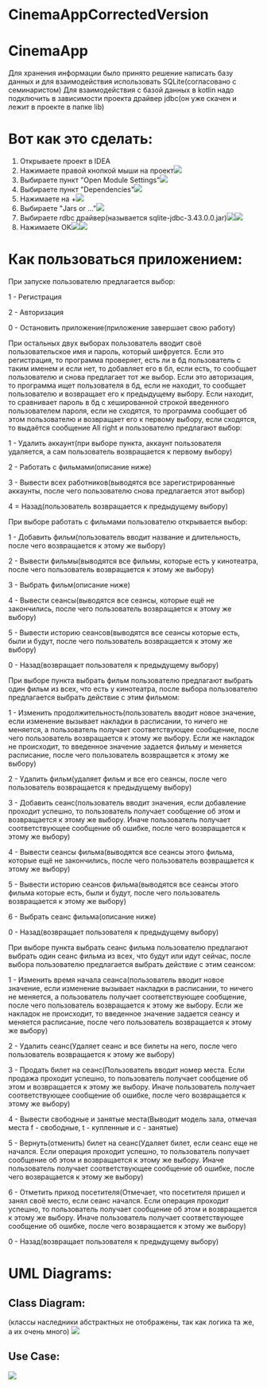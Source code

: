 # CinemaAppCorrectedVersion
# CinemaApp
Для хранения информации было принято решение написать базу данных и для взаимодействия использовать SQLite(согласовано с семинаристом)
Для взаимодействия с базой данных в kotlin надо подключить в зависимости проекта драйвер jdbc(он уже скачен и лежит в проекте в папке lib)
# Вот как это сделать:
1. Открываете проект в IDEA
2. Нажимаете правой кнопкой мыши на проект![](1.png)
3. Выбираете пункт "Open Module Settings"![](2.png)
4. Выбираете пункт "Dependencies"![](3.png)
5. Нажимаете на +![](4.png)
6. Выбираете "Jars or ..."![](5.png)
7. Выбираете rdbc драйвер(называется sqlite-jdbc-3.43.0.0.jar)![](6.png)![](7.png)
8. Нажимаете OK![](8.png)![](9.png)


# Как пользоваться приложением:
При запуске пользователю предлагается выбор:

1 - Регистрация

2 - Авторизация 

0 - Остановить приложение(приложение завершает свою работу)


При остальных двух выборах пользователь вводит своё пользовательское имя и пароль, который шифруется. Если это регистрация, то программа проверяет, есть ли в бд пользователь с таким именем и если нет, то добавляет его в бл, если есть, то сообщает пользователю и снова предлагает тот же выбор. Если это авторизация, то программа ищет пользователя в бд, если не находит, то сообщает пользователю и возвращает его к предыдущему выбору. Если находит, то сравнивает пароль в бд с хешированной строкой введенного пользователем пароля, если не сходятся, то программа сообщает об этом пользователю и возвращает его к первому выбору, если сходятся, то выдаётся сообщение All right и пользователю предлагают выбор:

1 - Удалить аккаунт(при выборе пункта, аккаунт пользователя удаляется, а сам пользователь возвращается к первому выбору)

2 - Работать с фильмами(описание ниже)

3 - Вывести всех работников(выводятся все зарегистрированные аккаунты, после чего пользователю снова предлагается этот выбор)

4 = Назад(пользователь возвращается к предыдущему выбору)


При выборе работать с фильмами пользователю открывается выбор:

1 - Добавить фильм(пользователь вводит название и длительность, после чего возвращается к этому же выбору)

2 - Вывести фильмы(выводятся все фильмы, которые есть у кинотеатра, после чего пользователь возвращается к этому же выбору)

3 - Выбрать фильм(описание ниже)

4 - Вывести сеансы(выводятся все сеансы, которые ещё не закончились, после чего пользователь возвращается к этому же выбору)

5 - Вывести историю сеансов(выводятся все сеансы которые есть, были и будут, после чего пользователь возвращается к этому же выбору)

0 - Назад(возвращает пользователя к предыдущему выбору)


При выборе пункта выбрать фильм пользователю предлагают выбрать один фильм из всех, что есть у кинотеатра, после выбора пользователю предлагается выбрать действие с этим фильмом:

1 - Изменить продолжительность(пользователь вводит новое значение, если изменение вызывает накладки в расписании, то ничего не меняется, а пользователь получает соответствующее сообщение, после чего пользователь возвращается к этому же выбору. Если же накладок не происходит, то введенное значение задается фильму и меняется расписание, после чего пользователь возвращается к этому же выбору)

2 - Удалить фильм(удаляет фильм и все его сеансы, после чего пользователь возвращается к предыдущему выбору)

3 - Добавить сеанс(пользователь вводит значения, если добавление проходит успешно, то пользователь получает сообщение об этом и возвращается к этому же выбору. Иначе пользователь получает соответствующее сообщение об ошибке, после чего возвращается к этому же выбору)

4 - Вывести сеансы фильма(выводятся все сеансы этого фильма, которые ещё не закончились, после чего пользователь возвращается к этому же выбору)

5 - Вывести историю сеансов фильма(выводятся все сеансы этого фильма которые есть, были и будут, после чего пользователь возвращается к этому же выбору)

6 - Выбрать сеанс фильма(описание ниже)

0 - Назад(возвращает пользователя к предыдущему выбору)


При выборе пункта выбрать сеанс фильма пользователю предлагают выбрать один сеанс фильма из всех, что будут или идут сейчас, после выбора пользователю предлагается выбрать действие с этим сеансом:

1 - Изменить время начала сеанса(пользователь вводит новое значение, если изменение вызывает накладки в расписании, то ничего не меняется, а пользователь получает соответствующее сообщение, после чего пользователь возвращается к этому же выбору. Если же накладок не происходит, то введенное значение задается сеансу и меняется расписание, после чего пользователь возвращается к этому же выбору)

2 - Удалить сеанс(Удаляет сеанс и все билеты на него, после чего пользователь возвращается к этому же выбору)

3 - Продать билет на сеанс(Пользователь вводит номер места. Если продажа проходит успешно, то пользователь получает сообщение об этом и возвращается к этому же выбору. Иначе пользователь получает соответствующее сообщение об ошибке, после чего возвращается к этому же выбору)

4 - Вывести свободные и занятые места(Выводит модель зала, отмечая места f - свободные, t - купленные и c - занятые)

5 - Вернуть(отменить) билет на сеанс(Удаляет билет, если сеанс еще не начался. Если операция проходит успешно, то пользователь получает сообщение об этом и возвращается к этому же выбору. Иначе пользователь получает соответствующее сообщение об ошибке, после чего возвращается к этому же выбору)

6 - Отметить приход посетителя(Отмечает, что посетителя пришел и занял своё место, если сеанс начался. Если операция проходит успешно, то пользователь получает сообщение об этом и возвращается к этому же выбору. Иначе пользователь получает соответствующее сообщение об ошибке, после чего возвращается к этому же выбору)

0 - Назад(возвращает пользователя к предыдущему выбору)


# UML Diagrams:
## Class Diagram:
(классы наследники абстрактных не отображены, так как логика та же, а их очень много)
![](10.png)
## Use Case:
![](11.png)
